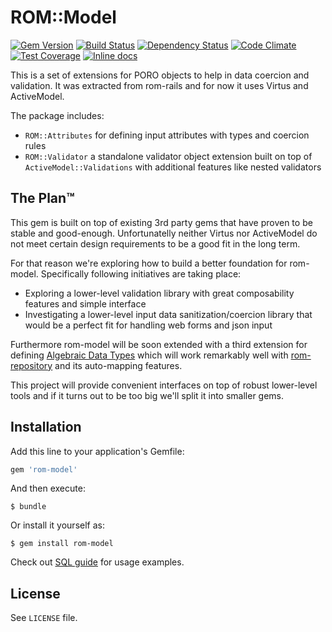 [gem]: https://rubygems.org/gems/rom-model
[travis]: https://travis-ci.org/rom-rb/rom-model
[gemnasium]: https://gemnasium.com/rom-rb/rom-model
[codeclimate]: https://codeclimate.com/github/rom-rb/rom-model
[inchpages]: http://inch-ci.org/github/rom-rb/rom-model

# ROM::Model

[![Gem Version](https://badge.fury.io/rb/rom-model.svg)][gem]
[![Build Status](https://travis-ci.org/rom-rb/rom-model.svg?branch=master)][travis]
[![Dependency Status](https://gemnasium.com/rom-rb/rom-model.png)][gemnasium]
[![Code Climate](https://codeclimate.com/github/rom-rb/rom-model/badges/gpa.svg)][codeclimate]
[![Test Coverage](https://codeclimate.com/github/rom-rb/rom-model/badges/coverage.svg)][codeclimate]
[![Inline docs](http://inch-ci.org/github/rom-rb/rom-model.svg?branch=master)][inchpages]

This is a set of extensions for PORO objects to help in data coercion and validation.
It was extracted from rom-rails and for now it uses Virtus and ActiveModel.

The package includes:

- `ROM::Attributes` for defining input attributes with types and coercion rules
- `ROM::Validator` a standalone validator object extension built on top of
  `ActiveModel::Validations` with additional features like nested validators

## The Plan™

This gem is built on top of existing 3rd party gems that have proven to be stable
and good-enough. Unfortunatelly neither Virtus nor ActiveModel do not meet certain
design requirements to be a good fit in the long term.

For that reason we're exploring how to build a better foundation for rom-model.
Specifically following initiatives are taking place:

- Exploring a lower-level validation library with great composability features
  and simple interface
- Investigating a lower-level input data sanitization/coercion library that would
  be a perfect fit for handling web forms and json input

Furthermore rom-model will be soon extended with a third extension for defining
[Algebraic Data Types](https://en.wikipedia.org/wiki/Algebraic_data_type) which
will work remarkably well with [rom-repository](https://github.com/rom-rb/rom-repository)
and its auto-mapping features.

This project will provide convenient interfaces on top of robust lower-level tools
and if it turns out to be too big we'll split it into smaller gems.

## Installation

Add this line to your application's Gemfile:

```ruby
gem 'rom-model'
```

And then execute:

    $ bundle

Or install it yourself as:

    $ gem install rom-model

Check out [SQL guide](http://rom-rb.org/guides/adapters/sql/) for usage examples.

## License

See `LICENSE` file.

